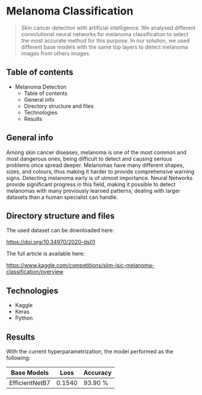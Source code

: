 # Melanoma Classification

> Skin cancer detection with artificial intelligence. We analysed different convolutional neural networks for melanoma classification to select the most accurate method for this purpose. In our solution, we used different base models with the same top layers to detect melanoma images from others images.



## Table of contents

* Melanoma Detection
   * Table of contents
   * General info
   * Directory structure and files
   * Technologies
   * Results

## General info

Among skin cancer diseases, melanoma is one of the most common and most dangerous ones, being difficult to detect and causing serious problems once spread deeper. Melanomas have many different shapes, sizes, and colours, thus making it harder to provide comprehensive warning signs. Detecting melanoma early is of utmost importance. Neural Networks provide significant progress in this field, making it possible to detect melanomas with many previously learned patterns, dealing with larger datasets than a human specialist can handle.



## Directory structure and files


The used dataset can be downloaded here:

https://doi.org/10.34970/2020-ds01

The full article is available here:

https://www.kaggle.com/competitions/siim-isic-melanoma-classification/overview



## Technologies

- Kaggle
- Keras
- Python





## Results

With the current hyperparametrization, the model performed as the following:

| Base Models    | Loss   | Accuracy |
| -------------- | ------ | -------- |
| EfficientNetB7 | 0.1540 | 93.90 %  |





